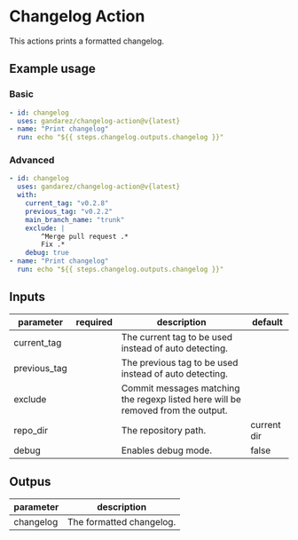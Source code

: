 # Changelog Action

This actions prints a formatted changelog.

## Example usage

### Basic

```yaml
- id: changelog
  uses: gandarez/changelog-action@v{latest}
- name: "Print changelog"
  run: echo "${{ steps.changelog.outputs.changelog }}"
```

### Advanced

```yaml
- id: changelog
  uses: gandarez/changelog-action@v{latest}
  with:
    current_tag: "v0.2.8"
    previous_tag: "v0.2.2"
    main_branch_name: "trunk"
    exclude: |
        ^Merge pull request .*
        Fix .*
    debug: true
- name: "Print changelog"
  run: echo "${{ steps.changelog.outputs.changelog }}"
```

## Inputs

| parameter           | required | description                                                                      | default     |
| ---                 | ---      | ---                                                                              | ---         |
| current_tag         |          | The current tag to be used instead of auto detecting.                            |             |
| previous_tag        |          | The previous tag to be used instead of auto detecting.                           |             |
| exclude             |          | Commit messages matching the regexp listed here will be removed from the output. |             |
| repo_dir            |          | The repository path.                                                              | current dir |
| debug               |          | Enables debug mode.                                                              | false       |

## Outpus

| parameter           | description              |
| ---                 | ---                      |
| changelog           | The formatted changelog. |
